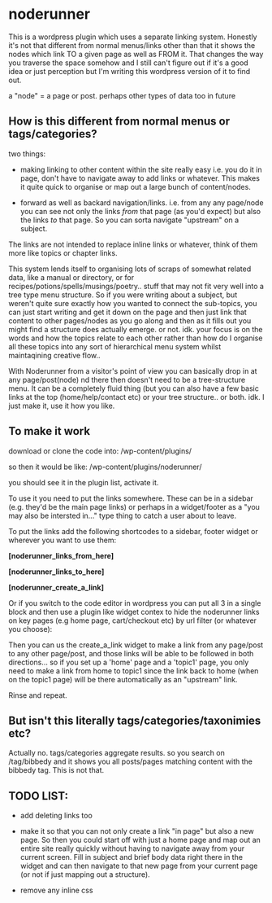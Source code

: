 # noderunner

This is a wordpress plugin which uses a separate linking system. Honestly it's not that different from normal menus/links other than that it shows the nodes which link TO a given page as well as FROM it. That changes the way you traverse the space somehow and I still can't figure out if it's a good idea or just perception but I'm writing this wordpress version of it to find out.

a "node" = a page or post. perhaps other types of data too in future


How is this different from normal menus or tags/categories?
-----------------------------------------------------------------------

two things:

- making linking to other content within the site really easy i.e. you do it in page, don't have to navigate away to add links or whatever. This makes it quite quick to organise or map out a large bunch of content/nodes.

- forward as well as backard navigation/links. i.e. from any any page/node you can see not only the links *from* that page (as you'd expect) but also the links *to* that page. So you can sorta navigate "upstream" on a subject.

The links are not intended to replace inline links or whatever, think of them more like topics or chapter links.

This system lends itself to organising lots of scraps of somewhat related data, like a manual or directory, or for recipes/potions/spells/musings/poetry.. stuff that may not fit very well into a tree type menu structure. So if you were writing about a subject, but weren't quite sure exactly how you wanted to connect the sub-topics, you can just start writing and get it down on the page and then just link that content to other pages/nodes as you go along and then as it fills out you might find a structure does actually emerge. or not. idk. your focus is on the words and how the topics relate to each other rather than how do I organise all these topics into any sort of hierarchical menu system whilst maintaqining creative flow.. 

With Noderunner from a visitor's point of view you can basically drop in at any page/post(node) nd there then doesn't need to be a tree-structure menu. It can be a completely fluid thing (but you can also have a few basic links at the top (home/help/contact etc) or your tree structure.. or both. idk. I just make it, use it how you like.



To make it work
----------------------------------------------------------------------------

download or clone the code into: /wp-content/plugins/ 

so then it would be like: /wp-content/plugins/noderunner/

you should see it in the plugin list, activate it.

To use it you need to put the links somewhere. These can be in a sidebar (e.g. they'd be the main page links) or perhaps in a widget/footer as a "you may also be intersted in..." type thing to catch a user about to leave.

To put the links add the following shortcodes to a sidebar, footer widget or wherever you want to use them:

**[noderunner_links_from_here]**

**[noderunner_links_to_here]**

**[noderunner_create_a_link]**

Or if you switch to the code editor in wordpress you can put all 3 in a single block and then use a plugin like widget contex to hide the noderunner links on key pages (e.g home page, cart/checkout etc) by url filter (or whatever you choose):

Then you can us the create_a_link widget to make a link from any page/post to any other page/post, and those links will be able to be followed in both directions... so if you set up a 'home' page and a 'topic1' page, you only need to make a link from home to topic1 since the link back to home (when on the topic1 page) will be there automatically as an "upstream" link.

Rinse and repeat.




But isn't this literally tags/categories/taxonimies etc?
--------------------------------------------------------------------

Actually no. tags/categories aggregate results. so you search on /tag/bibbedy and it shows you all posts/pages matching content with the bibbedy tag. This is not that. 



TODO LIST:
------------------------------------------------------------------------

- add deleting links too

- make it so that you can not only create a link "in page" but also a new page. So then you could start off with just a home page and map out an entire site really quickly without having to navigate away from your current screen. Fill in subject and brief body data right there in the widget and can then navigate to that new page from your current page (or not if just mapping out a structure).

- remove any inline css


